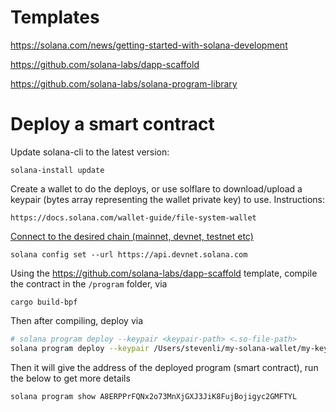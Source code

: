 # Templates

https://solana.com/news/getting-started-with-solana-development

https://github.com/solana-labs/dapp-scaffold

https://github.com/solana-labs/solana-program-library

# Deploy a smart contract

Update solana-cli to the latest version:

```
solana-install update
```

Create a wallet to do the deploys, or use solflare to download/upload a keypair (bytes array representing the wallet private key) to use. Instructions:

```
https://docs.solana.com/wallet-guide/file-system-wallet
```

[Connect to the desired chain (mainnet, devnet, testnet etc)](https://docs.solana.com/cli/choose-a-cluster)
```
solana config set --url https://api.devnet.solana.com
```

Using the https://github.com/solana-labs/dapp-scaffold template, compile the contract in the `/program` folder, via

```
cargo build-bpf
```

Then after compiling, deploy via

```bash
# solana program deploy --keypair <keypair-path> <.so-file-path>
solana program deploy --keypair /Users/stevenli/my-solana-wallet/my-keypair.json /Users/stevenli/Documents/github/solana-ignite/contract-coding/dapp-scaffold/program/target/deploy/bpf_program_template.so 
```

Then it will give the address of the deployed program (smart contract), run the below to get more details

```bash
solana program show A8ERPPrFQNx2o73MnXjGXJ3JiK8FujBojigyc2GMFTYL
```